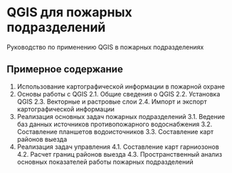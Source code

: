 # QGIS для пожарных подразделений

Руководство по применению QGIS в пожарных подразделениях


## Примерное содержание
1. Использование картографической информации в пожарной охране
2. Основы работы с QGIS
    2.1. Общие сведения о QGIS
    2.2. Установка QGIS
    2.3. Векторные и растровые слои
    2.4. Импорт и экспорт картографической информации
3. Реализация основных задач пожарных подразделений
    3.1. Ведение баз данных источников противопожарного водоснабжения
    3.2. Составление планшетов водоисточников
    3.3. Составление карт районов выезда
4. Реализация задач управления
    4.1. Составление карт гарниозонов
    4.2. Расчет границ районов выезда
    4.3. Пространственный анализ основных показателей работы пожарных подразделений